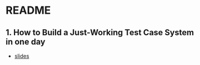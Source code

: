 # README

## 1. How to Build a Just-Working Test Case System in one day

- [slides](https://fluentqa-revistied.netlify.app/present/tc-mgt-one-day/#/1)